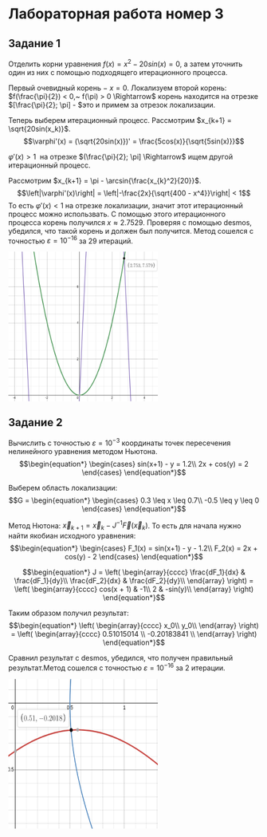 # Лабораторная работа номер 3

## Задание 1
Отделить корни уравнения $f(x) = x^2 - 20sin(x) = 0$, а затем уточнить один из них с помощью подходящего итерационного процесса.

Первый очевидный корень $-~x = 0$. Локализуем второй корень: $f(\frac{\pi}{2}) < 0,~ f(\pi) > 0 \Rightarrow$ корень находится на отрезке $[\frac{\pi}{2}; \pi] - $это и примем за отрезок локализации.

Теперь выберем итерационный процесс. Рассмотрим $x_{k+1} = \sqrt{20sin(x_k)}$.
$$\varphi'(x) = (\sqrt{20sin(x)})' = \frac{5cos(x)}{\sqrt{5sin(x)}}$$

$\varphi'(x) > 1~$ на отрезке $(\frac{\pi}{2}; \pi] \Rightarrow$ ищем другой итерационный процесс.

Рассмотрим $x_{k+1} = \pi - \arcsin{\frac{x_{k}^2}{20}}$.
$$\left|\varphi'(x)\right| = \left|-\frac{2x}{\sqrt{400 - x^4}}\right| < 1$$
То есть $\varphi'(x) < 1$ на отрезке локализации, значит этот итерационный процесс можно использвать. С помощью этого итерационного процесса корень получился $x \approx 2.7529$. Проверяя с помощью desmos, убедился, что такой корень и должен был получится. Метод сошелся с точностью $\varepsilon = 10^{-16}$ за 29 итераций.

<img src = "./graph1.png" width = "300" height = "300" align = "center"/>

## Задание 2
Вычислить с точностью $\varepsilon = 10^{-3}$ координаты точек пересечения нелинейного уравнения методом Ньютона.
$$\begin{equation*} 
    \begin{cases}
        sin(x+1) - y = 1.2\\
        2x + cos(y) = 2
    \end{cases}
\end{equation*}$$

Выберем область локализации:
$$G = \begin{equation*} 
    \begin{cases}
        0.3  \leq x \leq 0.7\\
        -0.5 \leq y \leq 0
    \end{cases}
\end{equation*}$$

Метод Нютона: $\vec{x}_{k+1} = \vec{x}_k - J^{-1}\vec{F}(\vec{x}_{k})$. То есть для начала нужно найти якобиан исходного уравнения:
$$\begin{equation*} 
    \begin{cases}
        F_1(x) = sin(x+1) - y - 1.2\\
        F_2(x) = 2x + cos(y) - 2
    \end{cases}
\end{equation*}$$

$$\begin{equation*}
J = \left(
    \begin{array}{cccc}
        \frac{dF_1}{dx} & \frac{dF_1}{dy}\\
        \frac{dF_2}{dx} & \frac{dF_2}{dy}\\
    \end{array}
    \right) = \left(
        \begin{array}{cccc}
            cos(x + 1) & -1\\
            2          & -sin(y)\\
        \end{array}
        \right)
\end{equation*}$$

Таким образом получил результат:
$$\begin{equation*}
    \left(
    \begin{array}{cccc}
        x_0\\
        y_0\\
    \end{array}
    \right) = \left(
        \begin{array}{cccc}
            0.51015014  \\
            -0.20183841 \\
        \end{array}
        \right)
\end{equation*}$$

Сравнил результат с desmos, убедился, что получен правильный результат.Метод сошелся с точностью $\varepsilon = 10^{-16}$ за 2 итерации.

<img src = "./graph2.png" width = "300" height = "300" align = "center"/>
